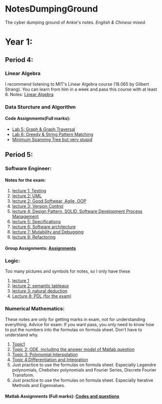 # NotesDumpingGround
The cyber dumping ground of Ankie's notes. *English & Chinese mixed.*

# Year 1:
## Period 4:
### Linear Algebra
I recommend listening to MIT's Linear Algebra course (18.065 by Gilbert Strang). You can learn from him in a week and pass this course with at least 8.
Notes: [Linear Algebra](https://github.com/AnkieFan/NotesDumpingGround/tree/main/LinearAlgebra/NotesFromMITCourse.pdf)

### Data Sturcture and Algorithm
  #### Code Assignments(Full marks):
  + [Lab 5: Graph & Graph Traversal](https://github.com/AnkieFan/NotesDumpingGround/tree/main/DSA/lab5/src)
  + [Lab 6: Greedy & String Pattern Matching](https://github.com/AnkieFan/NotesDumpingGround/tree/main/DSA/lab6/src)
  + [Minimum Spanning Tree but very stupid](https://github.com/AnkieFan/NotesDumpingGround/tree/main/DSA/MST/src)
  
## Period 5:
### Software Engineer:
  #### Notes for the exam:
  1. [lecture 1: Testing](https://github.com/AnkieFan/NotesDumpingGround/blob/main/SE/Lec1_exam.md)
  2. [lecture 2: UML](https://github.com/AnkieFan/NotesDumpingGround/blob/main/SE/Lec2_UML.md)
  3. [lecture 2: Good Softwear, Agile, OOP](https://github.com/AnkieFan/NotesDumpingGround/blob/main/SE/Lec2_exam.md)
  4. [lecture 3: Version Control](https://github.com/AnkieFan/NotesDumpingGround/blob/main/SE/Lec3_exam.md)
  5. [lecture 4: Design Pattern, SOLID, Software Development Process Management](https://github.com/AnkieFan/NotesDumpingGround/blob/main/SE/Lec4_exam.md)
  6. [lecture 5: Specifications](https://github.com/AnkieFan/NotesDumpingGround/blob/main/SE/Lec5_exam.md)
  7. [lecture 6: Software architecture](https://github.com/AnkieFan/NotesDumpingGround/blob/main/SE/Lec6_exam.md)
  8. [lecture 7: Mutability and Debugging](https://github.com/AnkieFan/NotesDumpingGround/blob/main/SE/Lec7_exam.md)
  9. [lecture 8: Refactoring](https://github.com/AnkieFan/NotesDumpingGround/blob/main/SE/Lec8_exam.md)
  #### Group Assignments: [Assignments](https://github.com/AnkieFan/NotesDumpingGround/blob/main/SE/Assignments)

### Logic:
  Too many pictures and symbols for notes, so I only have these
  1. [lecture 1](https://github.com/AnkieFan/NotesDumpingGround/blob/main/Logic/lec1.md)
  2. [lecture 2: semantic tableaux](https://github.com/AnkieFan/NotesDumpingGround/blob/main/Logic/Lec2.md)
  3. [lecture 3: natural deduction](https://github.com/AnkieFan/NotesDumpingGround/blob/main/Logic/Lec3.md)
  4. [Lecture 8: PDL (for the exam)](https://github.com/AnkieFan/NotesDumpingGround/blob/main/Logic/Lec8.md)
  
### Numerical Mathematics:
  These notes are only for getting marks in exam, not for understanding everything.
  Advice for exam: If you want pass, you only need to know how to put the numbers into the formulas on formula sheet. Don't have to understand why.
  1. [Topic1](https://github.com/AnkieFan/NotesDumpingGround/blob/main/Numerical%20Math/Topic1.md)
  2. [Topic 2: ODE, including the answer model of Matlab question](https://github.com/AnkieFan/NotesDumpingGround/blob/main/Numerical%20Math/Topic2.md)
  3. [Topic 3: Polynomial Interpolation](https://github.com/AnkieFan/NotesDumpingGround/blob/main/Numerical%20Math/Topic3.md)
  4. [Topic 4:Differentiation and Integration](https://github.com/AnkieFan/NotesDumpingGround/blob/main/Numerical%20Math/Topic4.md)
  5. Just practice to use the formulas on formula sheet. Especially Legendre polynomials, Chebshev polynomials and Fourier Series, Discrete Fourier Transform.
  6. Just practice to use the formulas on formula sheet. Especially Iterative Methods and Eigenvalues.
  #### Matlab Assignments (Full marks): [Codes and questions](https://github.com/AnkieFan/NotesDumpingGround/tree/main/Numerical%20Math/matlabAssign)
